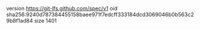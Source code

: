 version https://git-lfs.github.com/spec/v1
oid sha256:9240d787384455158baee971f7edcff333184dcd3069046b0b563c29b8f1ad84
size 1401
